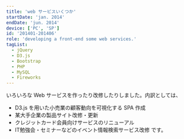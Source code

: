```yaml
---
title: 'web サービスいくつか'
startDate: 'jan. 2014'
endDate: 'jun. 2014'
device: ['PC', 'SP']
id: '201401-201406'
role: 'developing a front-end some web services.'
tagList:
  - jQuery
  - D3.js
  - Bootstrap
  - PHP
  - MySQL
  - Fireworks
---
```


いろいろな Web サービスを作ったり改修したりしました。内訳としては、

- D3.js を用いた小売業の顧客動向を可視化する SPA 作成
- 某大手企業の製品サイト改修・更新
- クレジットカード会員向けサービスのリニューアル
- IT勉強会・セミナーなどのイベント情報検索サービス改修
  です。
